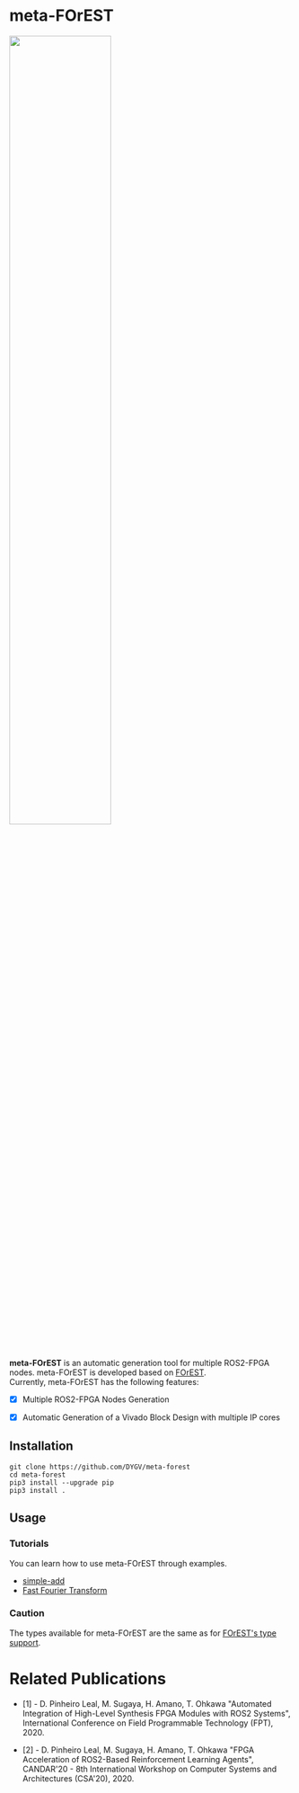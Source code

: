 # meta-FOrEST
<img src="https://user-images.githubusercontent.com/8480644/210734598-63b3e675-0ca1-4d08-b015-bb0e0ec21a56.png" width="60%" height="60%">  

**meta-FOrEST** is an automatic generation tool for multiple ROS2-FPGA nodes. meta-FOrEST is developed based on [FOrEST](https://github.com/ros2-forest/forest).  
Currently, meta-FOrEST has the following features:  
- [x] Multiple ROS2-FPGA Nodes Generation  
- [x] Automatic Generation of a Vivado Block Design with multiple IP cores


## Installation

```
git clone https://github.com/DYGV/meta-forest
cd meta-forest
pip3 install --upgrade pip
pip3 install .
```

## Usage
### Tutorials
You can learn how to use meta-FOrEST through examples.
- [simple-add](./examples/simple-add)
- [Fast Fourier Transform](./examples/FFT)
 
### Caution
The types available for meta-FOrEST are the same as for [FOrEST's type support](https://github.com/ros2-forest/forest/tree/master/docs/tutorials#type-support).  
# Related Publications

- [1] - D. Pinheiro Leal, M. Sugaya, H. Amano, T. Ohkawa "Automated Integration of High-Level Synthesis FPGA Modules with ROS2 Systems", International Conference on Field Programmable Technology (FPT), 2020. 

- [2] - D. Pinheiro Leal, M. Sugaya, H. Amano, T. Ohkawa "FPGA Acceleration of ROS2-Based Reinforcement Learning Agents", CANDAR'20 - 8th International Workshop on Computer Systems and Architectures (CSA'20), 2020.



